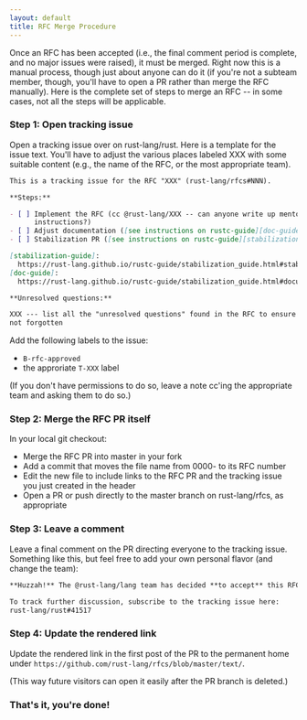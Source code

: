 ```yaml
---
layout: default
title: RFC Merge Procedure
---
```


Once an RFC has been accepted (i.e., the final comment period is complete, and
no major issues were raised), it must be merged. Right now this is a manual
process, though just about anyone can do it (if you're not a subteam member,
though, you'll have to open a PR rather than merge the RFC manually). Here is
the complete set of steps to merge an RFC -- in some cases, not all the steps
will be applicable.

### Step 1: Open tracking issue

Open a tracking issue over on rust-lang/rust. Here is a template for the issue
text. You'll have to adjust the various places labeled XXX with some suitable
content (e.g., the name of the RFC, or the most appropriate team).

```markdown
This is a tracking issue for the RFC "XXX" (rust-lang/rfcs#NNN).

**Steps:**

- [ ] Implement the RFC (cc @rust-lang/XXX -- can anyone write up mentoring
      instructions?)
- [ ] Adjust documentation ([see instructions on rustc-guide][doc-guide])
- [ ] Stabilization PR ([see instructions on rustc-guide][stabilization-guide])

[stabilization-guide]:
  https://rust-lang.github.io/rustc-guide/stabilization_guide.html#stabilization-pr
[doc-guide]:
  https://rust-lang.github.io/rustc-guide/stabilization_guide.html#documentation-prs

**Unresolved questions:**

XXX --- list all the "unresolved questions" found in the RFC to ensure they are
not forgotten
```

Add the following labels to the issue:

- `B-rfc-approved`
- the approriate `T-XXX` label

(If you don't have permissions to do so, leave a note cc'ing the appropriate
team and asking them to do so.)

### Step 2: Merge the RFC PR itself

In your local git checkout:

- Merge the RFC PR into master in your fork
- Add a commit that moves the file name from 0000- to its RFC number
- Edit the new file to include links to the RFC PR and the tracking issue you
  just created in the header
- Open a PR or push directly to the master branch on rust-lang/rfcs, as
  appropriate

### Step 3: Leave a comment

Leave a final comment on the PR directing everyone to the tracking issue.
Something like this, but feel free to add your own personal flavor (and change
the team):

```markdown
**Huzzah!** The @rust-lang/lang team has decided **to accept** this RFC.

To track further discussion, subscribe to the tracking issue here:
rust-lang/rust#41517
```

### Step 4: Update the rendered link

Update the rendered link in the first post of the PR to the permanent home under
`https://github.com/rust-lang/rfcs/blob/master/text/`.

(This way future visitors can open it easily after the PR branch is deleted.)

### That's it, you're done!
